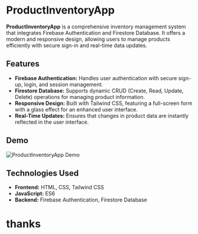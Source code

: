 # ProductInventoryApp

**ProductInventoryApp** is a comprehensive inventory management system that integrates Firebase Authentication and Firestore Database. It offers a modern and responsive design, allowing users to manage products efficiently with secure sign-in and real-time data updates.

## Features

- **Firebase Authentication:** Handles user authentication with secure sign-up, login, and session management.
- **Firestore Database:** Supports dynamic CRUD (Create, Read, Update, Delete) operations for managing product information.
- **Responsive Design:** Built with Tailwind CSS, featuring a full-screen form with a glass effect for an enhanced user interface.
- **Real-Time Updates:** Ensures that changes in product data are instantly reflected in the user interface.

## Demo

![ProductInventoryApp Demo](link-to-your-demo-image-or-video)

## Technologies Used

- **Frontend:** HTML, CSS, Tailwind CSS
- **JavaScript:** ES6
- **Backend:** Firebase Authentication, Firestore Database

# thanks
